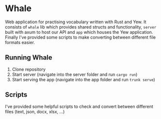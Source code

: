 # Whale

Web application for practising vocabulary written with Rust and Yew.
It consists of `whale` lib which provides shared structs and functionality, `server` built with axum to host our API and `app` which houses the Yew application.
Finally I've provided some scripts to make converting between different file formats easier.

## Running Whale

1) Clone repository
2) Start server (navigate into the server folder and run `cargo run`)
3) Start serving the app (navigate into the app folder and run `trunk serve`)

## Scripts

I've provided some helpful scripts to check and convert between different files (text, json, docx, xlsx, ...)
